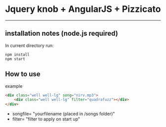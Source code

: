 # Jquery knob + AngularJS + Pizzicato
---

## installation notes (node.js required)

In current directory run:
```
npm install
npm start
```

## How to use

example


```html
<div class="well well-lg" song="nirv.mp3">
    <div class="well well-lg" filter="quadrafuzz"></div>
</div>
```
 
- songfile= "yourfilename (placed in /songs folder)"
- filter= "filter to apply on start up"

